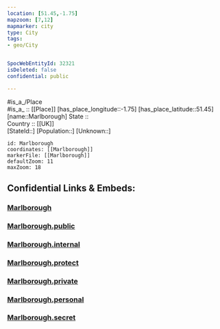 ```yaml
---
location: [51.45,-1.75] 
mapzoom: [7,12] 
mapmarker: city 
type: City
tags:
- geo/City


SpocWebEntityId: 32321
isDeleted: false
confidential: public

---
```

#is_a_/Place  
#is_a_ :: [[Place]] 
[has_place_longitude::-1.75] 
[has_place_latitude::51.45] 
[name::Marlborough] 
State ::  
Country :: [[UK]]  
[StateId::] 
[Population::] 
[Unknown::] 


```leaflet
id: Marlborough
coordinates: [[Marlborough]] 
markerFile: [[Marlborough]] 
defaultZoom: 11 
maxZoom: 18
```


## Confidential Links & Embeds: 

### [Marlborough](/_Standards/Earth/Continent/Europe/Europe~North/UK/England/Regions~England/South_West_England/Wiltshire/cities~Wiltshire/Marlborough.md) 

### [Marlborough.public](/_public/Earth/Continent/Europe/Europe~North/UK/England/Regions~England/South_West_England/Wiltshire/cities~Wiltshire/Marlborough.public.md) 

### [Marlborough.internal](/_internal/Earth/Continent/Europe/Europe~North/UK/England/Regions~England/South_West_England/Wiltshire/cities~Wiltshire/Marlborough.internal.md) 

### [Marlborough.protect](/_protect/Earth/Continent/Europe/Europe~North/UK/England/Regions~England/South_West_England/Wiltshire/cities~Wiltshire/Marlborough.protect.md) 

### [Marlborough.private](/_private/Earth/Continent/Europe/Europe~North/UK/England/Regions~England/South_West_England/Wiltshire/cities~Wiltshire/Marlborough.private.md) 

### [Marlborough.personal](/_personal/Earth/Continent/Europe/Europe~North/UK/England/Regions~England/South_West_England/Wiltshire/cities~Wiltshire/Marlborough.personal.md) 

### [Marlborough.secret](/_secret/Earth/Continent/Europe/Europe~North/UK/England/Regions~England/South_West_England/Wiltshire/cities~Wiltshire/Marlborough.secret.md)


